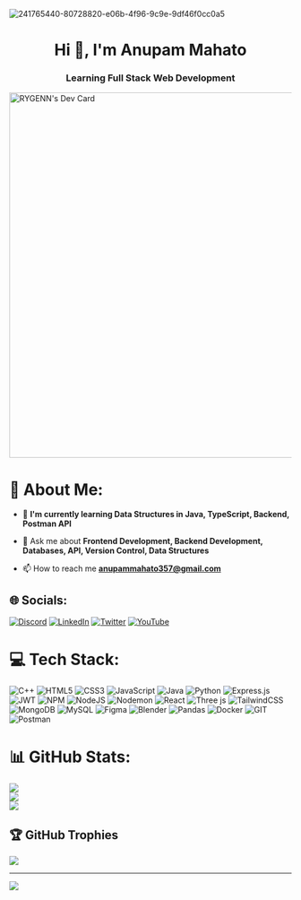 ![241765440-80728820-e06b-4f96-9c9e-9df46f0cc0a5](https://github.com/khushis28/khushis28/assets/131535612/411f567c-8512-44e3-bdf8-b7fcef10b23d)

<h1 align="center">Hi 👋, I'm Anupam Mahato</h1>
<h3 align="center">Learning Full Stack Web Development</h3>


<a href="https://app.daily.dev/anupammahato"><img src="https://api.daily.dev/devcards/v2/pSlbas8cTri8IQ2qqcfpD.png?r=1tf&type=wide" width="652" alt="RYGENN's Dev Card"/></a>

# 💫 About Me:

- 🌱 **I'm currently learning Data Structures in Java, TypeScript, Backend, Postman API**

- 💬 Ask me about **Frontend Development, Backend Development, Databases, API, Version Control, Data Structures**

- 📫 How to reach me **anupammahato357@gmail.com**

## 🌐 Socials:
[![Discord](https://img.shields.io/badge/Discord-%237289DA.svg?logo=discord&logoColor=white)](https://discord.gg/https://discordapp.com/) [![LinkedIn](https://img.shields.io/badge/LinkedIn-%230077B5.svg?logo=linkedin&logoColor=white)](https://www.linkedin.com/in/nupam-mahato-2a1571222/) [![Twitter](https://img.shields.io/badge/Twitter-%231DA1F2.svg?logo=Twitter&logoColor=white)](https://twitter.com/https://twitter.com/) [![YouTube](https://img.shields.io/badge/YouTube-%23FF0000.svg?logo=YouTube&logoColor=white)](https://youtube.com/@https://www.youtube.com/) 

# 💻 Tech Stack:
![C++](https://img.shields.io/badge/c++-%2300599C.svg?style=plastic&logo=c%2B%2B&logoColor=white) ![HTML5](https://img.shields.io/badge/html5-%23E34F26.svg?style=plastic&logo=html5&logoColor=white) ![CSS3](https://img.shields.io/badge/css3-%231572B6.svg?style=plastic&logo=css3&logoColor=white) ![JavaScript](https://img.shields.io/badge/javascript-%23323330.svg?style=plastic&logo=javascript&logoColor=%23F7DF1E) ![Java](https://img.shields.io/badge/java-%23ED8B00.svg?style=plastic&logo=openjdk&logoColor=white) ![Python](https://img.shields.io/badge/python-3670A0?style=plastic&logo=python&logoColor=ffdd54) ![Express.js](https://img.shields.io/badge/express.js-%23404d59.svg?style=plastic&logo=express&logoColor=%2361DAFB) ![JWT](https://img.shields.io/badge/JWT-black?style=plastic&logo=JSON%20web%20tokens) ![NPM](https://img.shields.io/badge/NPM-%23CB3837.svg?style=plastic&logo=npm&logoColor=white) ![NodeJS](https://img.shields.io/badge/node.js-6DA55F?style=plastic&logo=node.js&logoColor=white) ![Nodemon](https://img.shields.io/badge/NODEMON-%23323330.svg?style=plastic&logo=nodemon&logoColor=%BBDEAD) ![React](https://img.shields.io/badge/react-%2320232a.svg?style=plastic&logo=react&logoColor=%2361DAFB) ![Three js](https://img.shields.io/badge/threejs-black?style=plastic&logo=three.js&logoColor=white) ![TailwindCSS](https://img.shields.io/badge/tailwindcss-%2338B2AC.svg?style=plastic&logo=tailwind-css&logoColor=white) ![MongoDB](https://img.shields.io/badge/MongoDB-%234ea94b.svg?style=plastic&logo=mongodb&logoColor=white) ![MySQL](https://img.shields.io/badge/mysql-%2300000f.svg?style=plastic&logo=mysql&logoColor=white) ![Figma](https://img.shields.io/badge/figma-%23F24E1E.svg?style=plastic&logo=figma&logoColor=white) ![Blender](https://img.shields.io/badge/blender-%23F5792A.svg?style=plastic&logo=blender&logoColor=white) ![Pandas](https://img.shields.io/badge/pandas-%23150458.svg?style=plastic&logo=pandas&logoColor=white)  ![Docker](https://img.shields.io/badge/docker-%230db7ed.svg?style=plastic&logo=docker&logoColor=white) ![GIT](https://img.shields.io/badge/Git-fc6d26?style=plastic&logo=git&logoColor=white) ![Postman](https://img.shields.io/badge/Postmn-FF6C37?style=plastic&logo=postman&logoColor=white) 
# 📊 GitHub Stats:
![](https://github-readme-stats.vercel.app/api?username=RYGENN&theme=synthwave&hide_border=false&include_all_commits=true&count_private=false)<br/>
![](https://github-readme-streak-stats.herokuapp.com/?user=RYGENN&theme=synthwave&hide_border=false)<br/>
![](https://github-readme-stats.vercel.app/api/top-langs/?username=RYGENN&theme=synthwave&hide_border=false&include_all_commits=true&count_private=false&layout=compact)

## 🏆 GitHub Trophies
![](https://github-profile-trophy.vercel.app/?username=RYGENN&theme=discord&no-frame=false&no-bg=true&margin-w=4)


---
[![](https://visitcount.itsvg.in/api?id=RYGENN&icon=0&color=0)](https://visitcount.itsvg.in)
